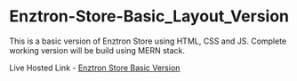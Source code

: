 # Enztron-Store-Basic_Layout_Version
This is a basic version of Enztron Store using HTML, CSS and JS. Complete working version will be build using MERN stack.

Live Hosted Link - [Enztron Store Basic Version](https://enztron-store-basic-version-dev-branch.netlify.app/)

